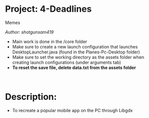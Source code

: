 # Project: 4-Deadlines
Memes

<i>Author: shotgunsam419</i>

<ul>
  <li>Main work is done in the /core folder</li>
  <li>Make sure to create a new launch configuration that launches DesktopLauncher.java (found in the Planes-Pc-Desktop folder)</li>
  <li>Make sure to set the working directory as the assets folder when creating launch configurations (under arguments tab)</li>
  <li><b>To reset the save file, delete data.txt from the assets folder</b></li>
</ul>

<br>
<h1>Description:</h1>
<ul>
  <li>To recreate a popular mobile app on the PC through Libgdx</li>
</ul>
